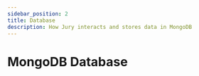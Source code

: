 ```yaml
---
sidebar_position: 2
title: Database
description: How Jury interacts and stores data in MongoDB
---
```


# MongoDB Database
